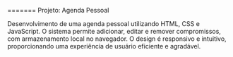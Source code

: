 =======
Projeto: Agenda Pessoal

Desenvolvimento de uma agenda pessoal utilizando HTML, CSS e JavaScript. O sistema permite adicionar, editar e remover compromissos, com armazenamento local no navegador. O design é responsivo e intuitivo, proporcionando uma experiência de usuário eficiente e agradável.
